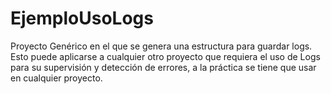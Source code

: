 # EjemploUsoLogs
Proyecto Genérico en el que se genera una estructura para guardar logs. Esto puede aplicarse a cualquier otro proyecto que requiera el uso de Logs para su supervisión y detección de errores, a la práctica se tiene que usar en cualquier proyecto.
